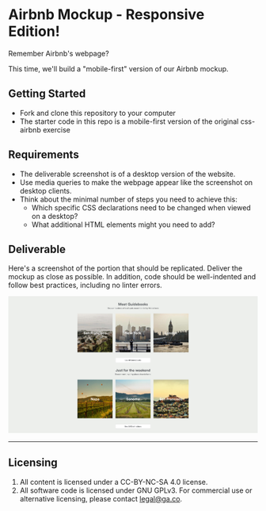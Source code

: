 # Airbnb Mockup - Responsive Edition!

Remember Airbnb's webpage?

This time, we'll build a "mobile-first" version of our Airbnb mockup.

## Getting Started
* Fork and clone this repository to your computer
* The starter code in this repo is a mobile-first version of the original css-airbnb exercise

## Requirements
* The deliverable screenshot is of a desktop version of the website.
* Use media queries to make the webpage appear like the screenshot on desktop clients.
* Think about the minimal number of steps you need to achieve this:
  * Which specific CSS declarations need to be changed when viewed on a desktop?
  * What additional HTML elements might you need to add?

## Deliverable

Here's a screenshot of the portion that should be replicated. Deliver the mockup as close as possible. In addition, code should be well-indented and follow best practices, including no linter errors.

![Solution](solution.jpg)

---

## Licensing
1. All content is licensed under a CC-BY-NC-SA 4.0 license.
2. All software code is licensed under GNU GPLv3. For commercial use or alternative licensing, please contact legal@ga.co.
